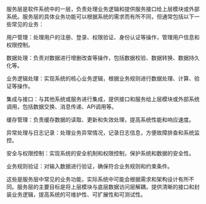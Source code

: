服务层是软件系统中的一层，负责处理业务逻辑和提供服务接口给上层模块或外部系统。服务层的具体业务功能可以根据系统的需求而有所不同，但通常包括以下一些常见的业务：

用户管理：处理用户的注册、登录、权限验证、身份认证等操作，管理用户信息和权限控制。

数据处理：负责对数据进行增删改查等操作，包括数据校验、数据转换、数据持久化等。

业务逻辑处理：实现系统的核心业务逻辑，根据业务规则进行数据处理、计算、验证等操作。

集成与接口：与其他系统或服务进行集成，提供接口和服务给上层模块或外部系统调用，包括数据交换、消息传递、API调用等。

缓存管理：负责缓存数据的读取、更新和失效处理，提高系统性能和响应速度。

异常处理与日志记录：处理业务异常情况，记录日志信息，方便故障排查和系统监控。

安全与权限控制：实现系统的安全机制和权限控制，保护系统和数据的安全性。

业务规则验证：对输入数据进行验证，确保符合业务规则和约束条件。

这些是服务层中常见的业务功能，实际系统中可能会根据需求和架构设计有所不同。服务层的主要目标是将上层模块与底层数据访问层解耦，提供清晰的接口和封装业务逻辑，提高系统的可维护性、可扩展性和可测试性。

